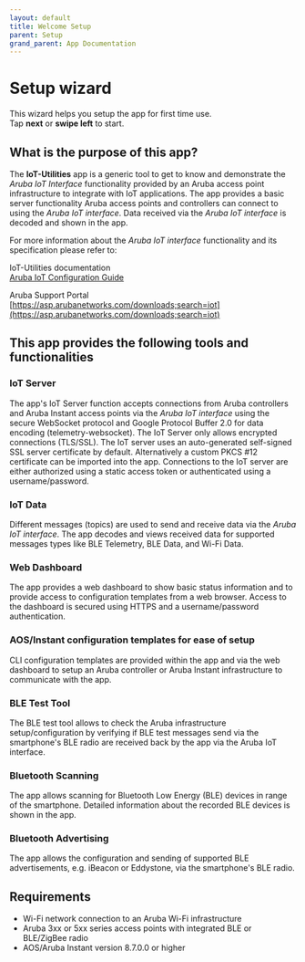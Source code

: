 ```yaml
---
layout: default
title: Welcome Setup
parent: Setup
grand_parent: App Documentation
---
```


# Setup wizard

This wizard helps you setup the app for first time use.  
Tap **next** or **swipe left** to start.

## What is the purpose of this app?

The **IoT-Utilities** app is a generic tool to get to know and demonstrate the _Aruba IoT Interface_ functionality provided by an Aruba access point infrastructure to integrate with IoT applications. The app provides a basic server functionality Aruba access points and controllers can connect to using the _Aruba IoT interface_. Data received via the _Aruba IoT interface_ is decoded and shown in the app.

For more information about the _Aruba IoT interface_ functionality and its specification please refer to:

IoT-Utilities documentation  
[Aruba IoT Configuration Guide](../../docs/aruba/aruba_iot_configuration_guide.md)

Aruba Support Portal  
[https://asp.arubanetworks.com/downloads;search=iot](https://asp.arubanetworks.com/downloads;search=iot)  

## This app provides the following tools and functionalities

### IoT Server

The app's IoT Server function accepts connections from Aruba controllers and Aruba Instant access points via the _Aruba IoT interface_ using the secure WebSocket protocol and Google Protocol Buffer 2.0 for data encoding (telemetry-websocket). The IoT Server only allows encrypted connections (TLS/SSL). The IoT server uses an auto-generated self-signed SSL server certificate by default. Alternatively a custom PKCS #12 certificate can be imported into the app. Connections to the IoT server are either authorized using a static access token or authenticated using a username/password.

### IoT Data

Different messages (topics) are used to send and receive data via the _Aruba IoT interface_. The app decodes and views received data for supported messages types like BLE Telemetry, BLE Data, and Wi-Fi Data.

### Web Dashboard

The app provides a web dashboard to show basic status information and to provide access to configuration templates from a web browser. Access to the dashboard is secured using HTTPS and a username/password authentication.

### AOS/Instant configuration templates for ease of setup

CLI configuration templates are provided within the app and via the web dashboard to setup an Aruba controller or Aruba Instant infrastructure to communicate with the app.

### BLE Test Tool

The BLE test tool allows to check the Aruba infrastructure setup/configuration by verifying if BLE test messages send via the smartphone's BLE radio are received back by the app via the Aruba IoT interface.

### Bluetooth Scanning

The app allows scanning for Bluetooth Low Energy (BLE) devices in range of the smartphone. Detailed information about the recorded BLE devices is shown in the app.

### Bluetooth Advertising

The app allows the configuration and sending of supported BLE advertisements, e.g. iBeacon or Eddystone, via the smartphone's BLE radio.

## Requirements

- Wi-Fi network connection to an Aruba Wi-Fi infrastructure
- Aruba 3xx or 5xx series access points with integrated BLE or BLE/ZigBee radio
- AOS/Aruba Instant version 8.7.0.0 or higher
